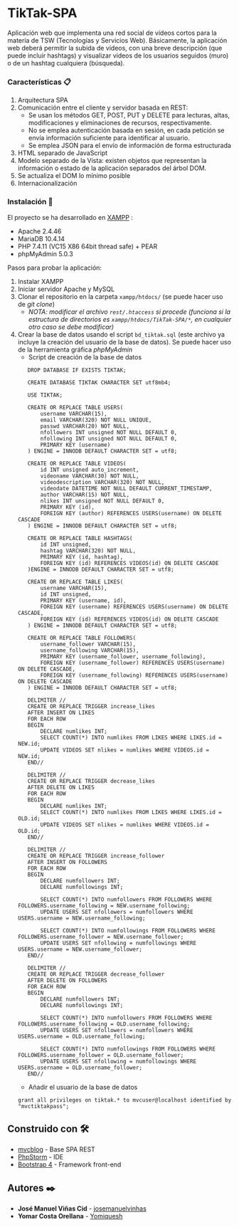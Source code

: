 # TikTak-SPA

Aplicación web que implementa una red social de vídeos cortos para la materia de TSW (Tecnologías y Servicios Web). Básicamente, la aplicación web deberá permitir la subida de vídeos, con una breve descripción (que puede incluir hashtags) y visualizar videos de los usuarios seguidos (muro) o de un hashtag cualquiera (búsqueda).

### Características :clipboard:

1. Arquitectura SPA
2. Comunicación entre el cliente y servidor basada en REST:
    * Se usan los métodos GET, POST, PUT y DELETE para lecturas, altas, modificaciones y eliminaciones de recursos, respectivamente.
    * No se emplea autenticación basada en sesión, en cada petición se envía información suficiente para identificar al usuario.
    * Se emplea JSON para el envío de información de forma estructurada
3. HTML separado de JavaScript
4. Modelo separado de la Vista: existen objetos que representan la información o estado de la aplicación separados del árbol DOM.
5. Se actualiza el DOM lo mínimo posible
6. Internacionalización
            
### Instalación :wrench:

El proyecto se ha desarrollado en [XAMPP](https://www.apachefriends.org/) :

  + Apache 2.4.46
  + MariaDB 10.4.14
  + PHP 7.4.11 (VC15 X86 64bit thread safe) + PEAR
  + phpMyAdmin 5.0.3

Pasos para probar la aplicación:

1. Instalar XAMPP
2. Iniciar servidor Apache y MySQL
3. Clonar el repositorio en la carpeta `xampp/htdocs/` (se puede hacer uso de _git clone_)
    * _NOTA: modificar el archivo `rest/.htaccess` si procede (funciona si la estructura de directorios es `xampp/htdocs/TikTak-SPA/*`, en cualquier otro caso se debe modificar)_
4. Crear la base de datos usando el script `bd_tiktak.sql` (este archivo ya incluye la creación del usuario de la base de datos). Se puede hacer uso de la herramienta gráfica _phpMyAdmin_
    + Script de creación de la base de datos
     ```
        DROP DATABASE IF EXISTS TIKTAK;
        
        CREATE DATABASE TIKTAK CHARACTER SET utf8mb4;
        
        USE TIKTAK;
        
        CREATE OR REPLACE TABLE USERS(
            username VARCHAR(15),
            email VARCHAR(320) NOT NULL UNIQUE,
            passwd VARCHAR(20) NOT NULL,
            nfollowers INT unsigned NOT NULL DEFAULT 0,
        	nfollowing INT unsigned NOT NULL DEFAULT 0,
            PRIMARY KEY (username)
        ) ENGINE = INNODB DEFAULT CHARACTER SET = utf8;
        
        CREATE OR REPLACE TABLE VIDEOS(
            id INT unsigned auto_increment,
            videoname VARCHAR(30) NOT NULL,
            videodescription VARCHAR(320) NOT NULL,
            videodate DATETIME NOT NULL DEFAULT CURRENT_TIMESTAMP,
            author VARCHAR(15) NOT NULL,
            nlikes INT unsigned NOT NULL DEFAULT 0,
            PRIMARY KEY (id),
            FOREIGN KEY (author) REFERENCES USERS(username) ON DELETE CASCADE
        ) ENGINE = INNODB DEFAULT CHARACTER SET = utf8;
        
        CREATE OR REPLACE TABLE HASHTAGS(
            id INT unsigned,
            hashtag VARCHAR(320) NOT NULL,
            PRIMARY KEY (id, hashtag),
            FOREIGN KEY (id) REFERENCES VIDEOS(id) ON DELETE CASCADE
        )ENGINE = INNODB DEFAULT CHARACTER SET = utf8;
        
        CREATE OR REPLACE TABLE LIKES(
            username VARCHAR(15),
            id INT unsigned,
            PRIMARY KEY (username, id),
            FOREIGN KEY (username) REFERENCES USERS(username) ON DELETE CASCADE,
            FOREIGN KEY (id) REFERENCES VIDEOS(id) ON DELETE CASCADE
        ) ENGINE = INNODB DEFAULT CHARACTER SET = utf8;
        
        CREATE OR REPLACE TABLE FOLLOWERS(
            username_follower VARCHAR(15),
            username_following VARCHAR(15),
            PRIMARY KEY (username_follower, username_following),
            FOREIGN KEY (username_follower) REFERENCES USERS(username) ON DELETE CASCADE,
            FOREIGN KEY (username_following) REFERENCES USERS(username) ON DELETE CASCADE
        ) ENGINE = INNODB DEFAULT CHARACTER SET = utf8;
        
        DELIMITER //
        CREATE OR REPLACE TRIGGER increase_likes
        AFTER INSERT ON LIKES
        FOR EACH ROW
        BEGIN
            DECLARE numlikes INT;
            SELECT COUNT(*) INTO numlikes FROM LIKES WHERE LIKES.id = NEW.id;
            UPDATE VIDEOS SET nlikes = numlikes WHERE VIDEOS.id = NEW.id;
        END//
        
        DELIMITER //
        CREATE OR REPLACE TRIGGER decrease_likes
        AFTER DELETE ON LIKES
        FOR EACH ROW
        BEGIN
            DECLARE numlikes INT;
            SELECT COUNT(*) INTO numlikes FROM LIKES WHERE LIKES.id = OLD.id;
            UPDATE VIDEOS SET nlikes = numlikes WHERE VIDEOS.id = OLD.id;
        END//
        
        DELIMITER //
        CREATE OR REPLACE TRIGGER increase_follower
        AFTER INSERT ON FOLLOWERS
        FOR EACH ROW
        BEGIN
            DECLARE numfollowers INT;
        	DECLARE numfollowings INT;
        
            SELECT COUNT(*) INTO numfollowers FROM FOLLOWERS WHERE FOLLOWERS.username_following = NEW.username_following;
            UPDATE USERS SET nfollowers = numfollowers WHERE USERS.username = NEW.username_following;
        
            SELECT COUNT(*) INTO numfollowings FROM FOLLOWERS WHERE FOLLOWERS.username_follower = NEW.username_follower;
            UPDATE USERS SET nfollowing = numfollowings WHERE USERS.username = NEW.username_follower;
        END//
        
        DELIMITER //
        CREATE OR REPLACE TRIGGER decrease_follower
        AFTER DELETE ON FOLLOWERS
        FOR EACH ROW
        BEGIN
            DECLARE numfollowers INT;
        	DECLARE numfollowings INT;
        
            SELECT COUNT(*) INTO numfollowers FROM FOLLOWERS WHERE FOLLOWERS.username_following = OLD.username_following;
            UPDATE USERS SET nfollowers = numfollowers WHERE USERS.username = OLD.username_following;
        
            SELECT COUNT(*) INTO numfollowings FROM FOLLOWERS WHERE FOLLOWERS.username_follower = OLD.username_follower;
            UPDATE USERS SET nfollowing = numfollowings WHERE USERS.username = OLD.username_follower;
        END//
   ```
   + Añadir el usuario de la base de datos
   ```
   grant all privileges on tiktak.* to mvcuser@localhost identified by "mvctiktakpass";
   ```

## Construido con :hammer_and_wrench:

* [mvcblog](https://github.com/lipido/mvcblog) - Base SPA REST
* [PhpStorm](https://www.jetbrains.com/es-es/phpstorm/) - IDE
* [Bootstrap 4](https://getbootstrap.com/docs/4.0/getting-started/introduction/) - Framework front-end

## Autores :black_nib:

* **José Manuel Viñas Cid** -  [josemanuelvinhas](https://github.com/josemanuelvinhas)
* **Yomar Costa Orellana** - [Yomiquesh](https://github.com/Yomiquesh)
